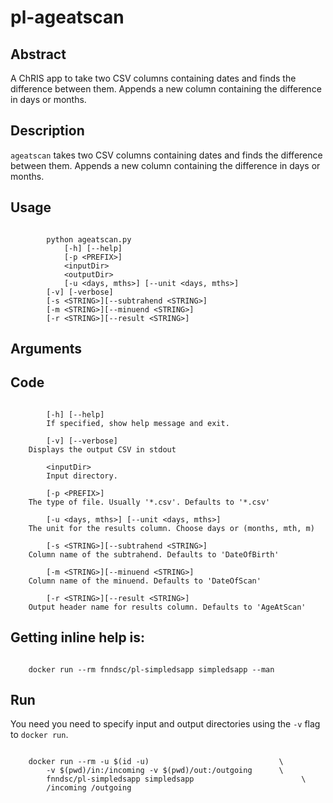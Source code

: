 pl-ageatscan
==============


Abstract
--------

A ChRIS app to take two CSV columns containing dates and finds the difference between them. Appends a new column containing the difference in days or months.

Description
-----------

``ageatscan`` takes two CSV columns containing dates and finds the difference between them. Appends a new column containing the difference in days or months.


Usage
-----

```

        python ageatscan.py
            [-h] [--help]
            [-p <PREFIX>]
            <inputDir>
            <outputDir>
            [-u <days, mths>] [--unit <days, mths>]
	    [-v] [-verbose]
	    [-s <STRING>][--subtrahend <STRING>]
	    [-m <STRING>][--minuend <STRING>]
	    [-r <STRING>][--result <STRING>]
```

## Arguments


## Code
```

        [-h] [--help]
        If specified, show help message and exit.

        [-v] [--verbose]
	Displays the output CSV in stdout

        <inputDir>
        Input directory.

        [-p <PREFIX>]
	The type of file. Usually '*.csv'. Defaults to '*.csv' 
  
        [-u <days, mths>] [--unit <days, mths>]
	The unit for the results column. Choose days or (months, mth, m)

        [-s <STRING>][--subtrahend <STRING>]
	Column name of the subtrahend. Defaults to 'DateOfBirth'

        [-m <STRING>][--minuend <STRING>]
	Column name of the minuend. Defaults to 'DateOfScan'

        [-r <STRING>][--result <STRING>]
	Output header name for results column. Defaults to 'AgeAtScan'
```
## Getting inline help is:

```

    docker run --rm fnndsc/pl-simpledsapp simpledsapp --man
```
## Run


You need you need to specify input and output directories using the `-v` flag to `docker run`.

```

    docker run --rm -u $(id -u)                             \
        -v $(pwd)/in:/incoming -v $(pwd)/out:/outgoing      \
        fnndsc/pl-simpledsapp simpledsapp                        \
        /incoming /outgoing
```

